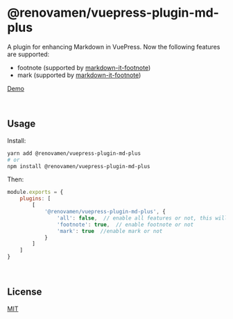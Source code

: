 # @renovamen/vuepress-plugin-md-plus

A plugin for enhancing Markdown in VuePress. Now the following features are supported:

- footnote (supported by [markdown-it-footnote](https://github.com/markdown-it/markdown-it-footnote))
- mark (supported by [markdown-it-footnote](https://github.com/markdown-it/markdown-it-mark))

[Demo](https://vuepress-theme-gungnir.vercel.app/zh/docs/plugins/md-plus.html)

&nbsp;

## Usage

Install:

```bash
yarn add @renovamen/vuepress-plugin-md-plus
# or
npm install @renovamen/vuepress-plugin-md-plus
```

Then:

```js
module.exports = {
    plugins: [
        [
            '@renovamen/vuepress-plugin-md-plus', {
                'all': false,  // enable all features or not, this will rewrite all the following options
                'footnote': true,  // enable footnote or not
                'mark': true  //enable mark or not
            }
        ]
    ]
}
```

&nbsp;

## License

[MIT](LICENSE)
